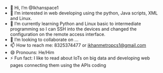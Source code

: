 - 👋 Hi, I’m @Ikhanspace1
- 👀 I’m interested in web developing using the python, Java scripts, XML and Linux. 
- 🌱 I’m currently learning Python and Linux basic to intermediate programming so I can SSH into the devices and changed the configuration on the remote access interface. 
- 💞️ I’m looking to collaborate on ...
- 📫 How to reach me: 8325374477 or ikhanmetropcs1@gmail.com
- 😄 Pronouns: He/Him
- ⚡ Fun fact: I like to read about IoTs on big data and developing web pages connecting them using the APIs coding

<!---
Ikhanspace1/Ikhanspace1 is a ✨ special ✨ repository because its `README.md` (this file) appears on your GitHub profile.
You can click the Preview link to take a look at your changes.
--->
